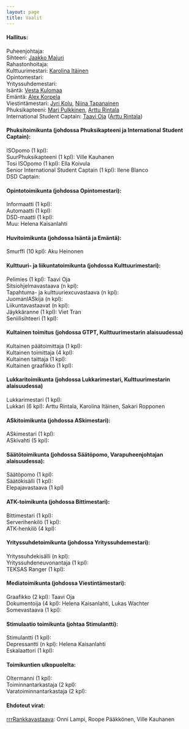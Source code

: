 ```yaml
---
layout: page
title: Vaalit
---
```

#### Hallitus:

Puheenjohtaja: <br>
Sihteeri: [Jaakko Majuri](https://as.ayy.fi/foorumi/viewtopic.php?f=12&t=412) <br>
Rahastonhoitaja: <br>
Kulttuurimestari: [Karolina Itäinen](https://as.ayy.fi/foorumi/viewtopic.php?f=12&t=406) <br>
Opintomestari: <br>
Yrityssuhdemestari: <br>
Isäntä: [Vesta Kulomaa](https://as.ayy.fi/foorumi/viewtopic.php?f=12&t=407) <br>
Emäntä: [Alex Korpela](https://as.ayy.fi/foorumi/viewtopic.php?f=12&t=408) <br>
Viestintämestari: [Jyri Kolu](https://as.ayy.fi/foorumi/viewtopic.php?f=12&t=409), [Niina Tapanainen](https://as.ayy.fi/foorumi/viewtopic.php?f=12&t=410) <br>
Phuksikapteeni: [Mari Pulkkinen](https://as.ayy.fi/foorumi/viewtopic.php?f=12&t=411), [Arttu Rintala](https://as.ayy.fi/foorumi/viewtopic.php?f=12&t=405) <br>
International Student Captain: [Taavi Oja](https://as.ayy.fi/foorumi/viewtopic.php?f=12&t=413) ([Arttu Rintala](https://as.ayy.fi/foorumi/viewtopic.php?f=12&t=405))

#### Phuksitoimikunta (johdossa Phuksikapteeni ja International Student Captain):

ISOpomo (1 kpl): <br>
SuurPhuksikapteeni (1 kpl): Ville Kauhanen <br>
Tosi ISOpomo (1 kpl): Ella Koivula <br>
Senior International Student Captain (1 kpl): Ilene Blanco <br>
DSD Captain: 

#### Opintotoimikunta (johdossa Opintomestari):

Informaatti (1 kpl): <br>
Automaatti (1 kpl): <br>
DSD-maatti (1 kpl): <br>
Muu: Helena Kaisanlahti

#### Huvitoimikunta (johdossa Isäntä ja Emäntä):

Smurffi (10 kpl): Aku Heinonen

#### Kulttuuri- ja liikuntatoimikunta (johdossa Kulttuurimestari):

Pelimies (1 kpl): Taavi Oja <br>
Sitsiohjelmavastaava (n kpl): <br>
Tapahtuma- ja kulttuuriexcuvastaava (n kpl): <br>
JuomanlASkija (n kpl): <br>
Liikuntavastaavat (n kpl): <br>
Jäykkäranne (1 kpl): Viet Tran<br>
Seniilisihteeri (1 kpl): <br>

#### Kultainen toimitus (johdossa GTPT, Kulttuurimestarin alaisuudessa)

Kultainen päätoimittaja (1 kpl): <br>
Kultainen toimittaja (4 kpl): <br>
Kultainen taittaja (1 kpl): <br>
Kultainen graafikko (1 kpl):

#### Lukkaritoimikunta (johdossa Lukkarimestari, Kulttuurimestarin alaisuudessa)

Lukkarimestari (1 kpl): <br>
Lukkari (6 kpl): Arttu Rintala, Karolina Itäinen, Sakari Ropponen

#### ASkitoimikunta (johdossa ASkimestari):

ASkimestari (1 kpl): <br>
ASkivahti (5 kpl): <br>

#### Säätötoimikunta (johdossa Säätöpomo, Varapuheenjohtajan alaisuudessa):

Säätöpomo (1 kpl): <br>
Säätökisälli (1 kpl): <br>
Elepajavastaava (1 kpl)

#### ATK-toimikunta (johdossa Bittimestari):

Bittimestari (1 kpl): <br>
Serverihenkilö (1 kpl): <br>
ATK-henkilö (4 kpl):

#### Yrityssuhdetoimikunta (johdossa Yrityssuhdemestari):

Yrityssuhdekisälli (n kpl): <br>
Yrityssuhdeneuvonantaja (1 kpl): <br>
TEKSAS Ranger (1 kpl):

#### Mediatoimikunta (johdossa Viestintämestari):

Graafikko (2 kpl): Taavi Oja <br>
Dokumentoija (4 kpl): Helena Kaisanlahti, Lukas Wachter <br>
Somevastaava (1 kpl):

#### Stimulaatio toimikunta (johtaa Stimulantti):

Stimulantti (1 kpl): <br>
Depressantti (n kpl): Helena Kaisanlahti <br>
Eskalaattori (1 kpl):

#### Toimikuntien ulkopuolelta:
Oltermanni (1 kpl): <br>
Toiminnantarkastaja (2 kpl): <br>
Varatoiminnantarkastaja (2 kpl):

#### Ehdoteut virat:

[rrrRankkavastaava](https://as.ayy.fi/foorumi/viewtopic.php?f=12&t=415): Onni Lampi, Roope Pääkkönen, Ville Kauhanen